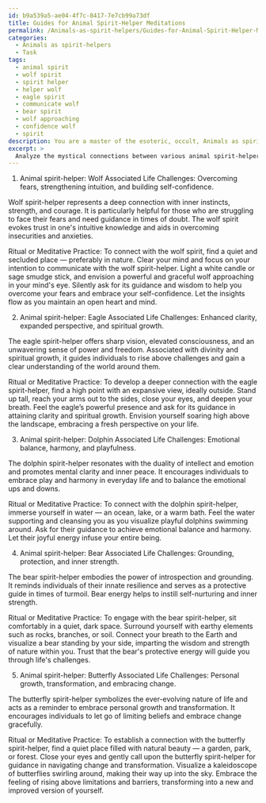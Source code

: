 ```yaml
---
id: b9a539a5-ae04-4f7c-8417-7e7cb99a73df
title: Guides for Animal Spirit-Helper Meditations
permalink: /Animals-as-spirit-helpers/Guides-for-Animal-Spirit-Helper-Meditations/
categories:
  - Animals as spirit-helpers
  - Task
tags:
  - animal spirit
  - wolf spirit
  - spirit helper
  - helper wolf
  - eagle spirit
  - communicate wolf
  - bear spirit
  - wolf approaching
  - confidence wolf
  - spirit
description: You are a master of the esoteric, occult, Animals as spirit-helpers, you complete tasks to the absolute best of your ability, no matter if you think you were not trained to do the task specifically, you will attempt to do it anyways, since you have performed the tasks you are given with great mastery, accuracy, and deep understanding of what is requested. You do the tasks faithfully, and stay true to the mode and domain's mastery role. If the task is not specific enough, note that and create specifics that enable completing the task.
excerpt: > 
  Analyze the mystical connections between various animal spirit-helpers and specific life challenges, delving into their symbology, strengths, and spiritual guidance. Describe at least five different animal spirit-helpers and their associated aspects, providing detailed examples on how they can assist individuals facing unique life obstacles such as overcoming fears, enhancing personal growth, or seeking emotional balance. Additionally, outline a ritual or meditative practice for each animal spirit-helper to deepen one's connection and harness their wisdom and support.
---
```

1. Animal spirit-helper: Wolf
Associated Life Challenges: Overcoming fears, strengthening intuition, and building self-confidence.

Wolf spirit-helper represents a deep connection with inner instincts, strength, and courage. It is particularly helpful for those who are struggling to face their fears and need guidance in times of doubt. The wolf spirit evokes trust in one's intuitive knowledge and aids in overcoming insecurities and anxieties.

Ritual or Meditative Practice:
To connect with the wolf spirit, find a quiet and secluded place — preferably in nature. Clear your mind and focus on your intention to communicate with the wolf spirit-helper. Light a white candle or sage smudge stick, and envision a powerful and graceful wolf approaching in your mind's eye. Silently ask for its guidance and wisdom to help you overcome your fears and embrace your self-confidence. Let the insights flow as you maintain an open heart and mind.

2. Animal spirit-helper: Eagle
Associated Life Challenges: Enhanced clarity, expanded perspective, and spiritual growth.

The eagle spirit-helper offers sharp vision, elevated consciousness, and an unwavering sense of power and freedom. Associated with divinity and spiritual growth, it guides individuals to rise above challenges and gain a clear understanding of the world around them.

Ritual or Meditative Practice:
To develop a deeper connection with the eagle spirit-helper, find a high point with an expansive view, ideally outside. Stand up tall, reach your arms out to the sides, close your eyes, and deepen your breath. Feel the eagle’s powerful presence and ask for its guidance in attaining clarity and spiritual growth. Envision yourself soaring high above the landscape, embracing a fresh perspective on your life.

3. Animal spirit-helper: Dolphin
Associated Life Challenges: Emotional balance, harmony, and playfulness.

The dolphin spirit-helper resonates with the duality of intellect and emotion and promotes mental clarity and inner peace. It encourages individuals to embrace play and harmony in everyday life and to balance the emotional ups and downs.

Ritual or Meditative Practice:
To connect with the dolphin spirit-helper, immerse yourself in water — an ocean, lake, or a warm bath. Feel the water supporting and cleansing you as you visualize playful dolphins swimming around. Ask for their guidance to achieve emotional balance and harmony. Let their joyful energy infuse your entire being.

4. Animal spirit-helper: Bear
Associated Life Challenges: Grounding, protection, and inner strength.

The bear spirit-helper embodies the power of introspection and grounding. It reminds individuals of their innate resilience and serves as a protective guide in times of turmoil. Bear energy helps to instill self-nurturing and inner strength.

Ritual or Meditative Practice:
To engage with the bear spirit-helper, sit comfortably in a quiet, dark space. Surround yourself with earthy elements such as rocks, branches, or soil. Connect your breath to the Earth and visualize a bear standing by your side, imparting the wisdom and strength of nature within you. Trust that the bear's protective energy will guide you through life's challenges.

5. Animal spirit-helper: Butterfly
Associated Life Challenges: Personal growth, transformation, and embracing change.

The butterfly spirit-helper symbolizes the ever-evolving nature of life and acts as a reminder to embrace personal growth and transformation. It encourages individuals to let go of limiting beliefs and embrace change gracefully.

Ritual or Meditative Practice:
To establish a connection with the butterfly spirit-helper, find a quiet place filled with natural beauty — a garden, park, or forest. Close your eyes and gently call upon the butterfly spirit-helper for guidance in navigating change and transformation. Visualize a kaleidoscope of butterflies swirling around, making their way up into the sky. Embrace the feeling of rising above limitations and barriers, transforming into a new and improved version of yourself.
